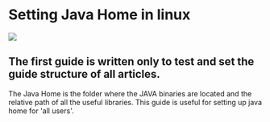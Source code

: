 ﻿# Setting Java Home in linux

![](https://picsum.photos/800/300)

## The first guide is written only to test and set the guide structure of all articles.

The Java Home is the folder where the JAVA binaries are located and the relative path of all the useful libraries. This guide is useful for setting up java home for 'all users'.  